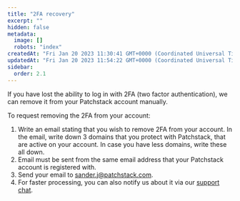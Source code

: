 ```yaml
---
title: "2FA recovery"
excerpt: ""
hidden: false
metadata: 
  image: []
  robots: "index"
createdAt: "Fri Jan 20 2023 11:30:41 GMT+0000 (Coordinated Universal Time)"
updatedAt: "Fri Jan 20 2023 11:54:22 GMT+0000 (Coordinated Universal Time)"
sidebar:
  order: 2.1
---
```

If you have lost the ability to log in with 2FA (two factor authentication), we can remove it from your Patchstack account manually.

To request removing the 2FA from your account: 

1. Write an email stating that you wish to remove 2FA from your account. In the email, write down 3 domains that you protect with Patchstack, that are active on your account. In case you have less domains, write these all down.
2. Email must be sent from the same email address that your Patchstack account is registered with.
3. Send your email to [sander.j@patchstack.com](mailto:sander.j@patchstack.com).
4. For faster processing, you can also notify us about it via our 
<a href="#" id="launch-intercom">support chat</a>.


<script>document.querySelector("#launch-intercom").addEventListener("click", ()=>{Intercom("show")});</script>